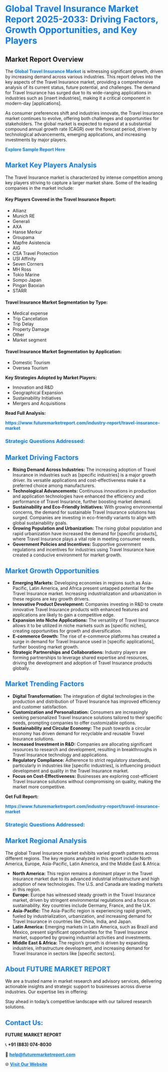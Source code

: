 <h1 style="color: #007BFF;">Global Travel Insurance Market Report 2025-2033: Driving Factors, Growth Opportunities, and Key Players</h1>

<section id="overview">
<h2>Market Report Overview</h2>
<p>The <a href="https://www.futuremarketreport.com/industry-report/travel-insurance-market" style="color: #007BFF; text-decoration: none;"><strong>Global Travel Insurance Market</strong></a> is witnessing significant growth, driven by increasing demand across various industries. This report delves into the key aspects of the Travel Insurance market, providing a comprehensive analysis of its current status, future potential, and challenges. The demand for Travel Insurance has surged due to its wide-ranging applications in industries such as [insert industries], making it a critical component in modern-day [applications].</p>
<p>As consumer preferences shift and industries innovate, the Travel Insurance market continues to evolve, offering both challenges and opportunities for stakeholders. The global market is expected to expand at a substantial compound annual growth rate (CAGR) over the forecast period, driven by technological advancements, emerging applications, and increasing investments by major players.</p>
</section>

<section id="overview">
<p><a href="https://www.futuremarketreport.com/request-sample/reportId=109985" style="color: #007BFF; text-decoration: none;"><strong>Explore Sample Report Here</strong></a></p>
</section>

<section id="key-players">
<h2 style="color: #007BFF;">Market Key Players Analysis</h2>
<p>The Travel Insurance market is characterized by intense competition among key players striving to capture a larger market share. Some of the leading companies in the market include:</p>
<h4>Key Players Covered in the Travel Insurance Report:</h4>
<ul><li>Allianz</li><li>Munich RE</li><li>Generali</li><li>AXA</li><li>Hanse Merkur</li><li>Groupama</li><li>Mapfre Asistencia</li><li>AIG</li><li>CSA Travel Protection</li><li>USI Affinity</li><li>Seven Corners</li><li>MH Ross</li><li>Tokio Marine</li><li>Sompo Japan</li><li>Pingan Baoxian</li><li>STARR</li></ul>
<h4>Travel Insurance Market Segmentation by Type:</h4>
<ul><li>Medical expense</li><li>Trip Cancellation</li><li>Trip Delay</li><li>Property Damage</li><li>Other</li><li>Market segment</li></ul>

<h4>Travel Insurance Market Segmentation by Application:</h4>
<ul><li>Domestic Tourism</li><li>Oversea Tourism</li></ul>
<p><strong>Key Strategies Adopted by Market Players:</strong></p>
<ul>
<li>Innovation and R&D</li>
<li>Geographical Expansion</li>
<li>Sustainability Initiatives</li>
<li>Mergers and Acquisitions</li>
</ul>
</section>

<section>
<p><strong>Read Full Analysis: </strong></p><a href="https://www.futuremarketreport.com/industry-report/travel-insurance-market" style="color: #007BFF; text-decoration: none;"><strong>https://www.futuremarketreport.com/industry-report/travel-insurance-market</strong></a>
<h3 style="color: #007BFF;">Strategic Questions Addressed:</h3>
</section>

<section id="driving-factors">
<h2 style="color: #007BFF;">Market Driving Factors</h2>
<ul>
<li><strong>Rising Demand Across Industries:</strong> The increasing adoption of Travel Insurance in industries such as [specific industries] is a major growth driver. Its versatile applications and cost-effectiveness make it a preferred choice among manufacturers.</li>
<li><strong>Technological Advancements:</strong> Continuous innovations in production and application technologies have enhanced the efficiency and performance of Travel Insurance, further boosting market demand.</li>
<li><strong>Sustainability and Eco-Friendly Initiatives:</strong> With growing environmental concerns, the demand for sustainable Travel Insurance solutions has surged. Companies are investing in eco-friendly variants to align with global sustainability goals.</li>
<li><strong>Growing Population and Urbanization:</strong> The rising global population and rapid urbanization have increased the demand for [specific products], where Travel Insurance plays a vital role in meeting consumer needs.</li>
<li><strong>Government Policies and Incentives:</strong> Supportive government regulations and incentives for industries using Travel Insurance have created a conducive environment for market growth.</li>
</ul>
</section>

<section id="growth-opportunities">
<h2 style="color: #007BFF;">Market Growth Opportunities</h2>
<ul>
<li><strong>Emerging Markets:</strong> Developing economies in regions such as Asia-Pacific, Latin America, and Africa present untapped potential for the Travel Insurance market. Increasing industrialization and urbanization in these regions are key growth drivers.</li>
<li><strong>Innovative Product Development:</strong> Companies investing in R&D to create innovative Travel Insurance products with enhanced features and applications are likely to gain a competitive edge.</li>
<li><strong>Expansion into Niche Applications:</strong> The versatility of Travel Insurance allows it to be utilized in niche markets such as [specific niches], creating opportunities for growth and diversification.</li>
<li><strong>E-commerce Growth:</strong> The rise of e-commerce platforms has created a surge in demand for Travel Insurance used in [specific applications], further boosting market growth.</li>
<li><strong>Strategic Partnerships and Collaborations:</strong> Industry players are forming partnerships to leverage shared expertise and resources, driving the development and adoption of Travel Insurance products globally.</li>
</ul>
</section>

<section id="trending-factors">
<h2 style="color: #007BFF;">Market Trending Factors</h2>
<ul>
<li><strong>Digital Transformation:</strong> The integration of digital technologies in the production and distribution of Travel Insurance has improved efficiency and customer satisfaction.</li>
<li><strong>Customization and Personalization:</strong> Consumers are increasingly seeking personalized Travel Insurance solutions tailored to their specific needs, prompting companies to offer customizable options.</li>
<li><strong>Sustainability and Circular Economy:</strong> The push towards a circular economy has driven demand for recyclable and reusable Travel Insurance solutions.</li>
<li><strong>Increased Investment in R&D:</strong> Companies are allocating significant resources to research and development, resulting in breakthroughs in Travel Insurance technology and applications.</li>
<li><strong>Regulatory Compliance:</strong> Adherence to strict regulatory standards, particularly in industries like [specific industries], is influencing product development and quality in the Travel Insurance market.</li>
<li><strong>Focus on Cost-Effectiveness:</strong> Businesses are exploring cost-efficient Travel Insurance solutions without compromising on quality, making the market more competitive.</li>
</ul>
</section>

<section>
<p><strong>Get Full Report: </strong></p><a href="https://www.futuremarketreport.com/industry-report/travel-insurance-market" style="color: #007BFF; text-decoration: none;"><strong>https://www.futuremarketreport.com/industry-report/travel-insurance-market</strong></a>
<h3 style="color: #007BFF;">Strategic Questions Addressed:</h3>
</section>


<section id="regional-analysis">
<h2 style="color: #007BFF;">Market Regional Analysis</h2>
<p>The global Travel Insurance market exhibits varied growth patterns across different regions. The key regions analyzed in this report include North America, Europe, Asia-Pacific, Latin America, and the Middle East & Africa:</p>
<ul>
<li><strong>North America:</strong> This region remains a dominant player in the Travel Insurance market due to its advanced industrial infrastructure and high adoption of new technologies. The U.S. and Canada are leading markets in this region.</li>
<li><strong>Europe:</strong> Europe has witnessed steady growth in the Travel Insurance market, driven by stringent environmental regulations and a focus on sustainability. Key countries include Germany, France, and the U.K.</li>
<li><strong>Asia-Pacific:</strong> The Asia-Pacific region is experiencing rapid growth, fueled by industrialization, urbanization, and increasing demand for Travel Insurance in countries like China, India, and Japan.</li>
<li><strong>Latin America:</strong> Emerging markets in Latin America, such as Brazil and Mexico, present significant opportunities for the Travel Insurance market, supported by growing industrial activities and investments.</li>
<li><strong>Middle East & Africa:</strong> The region’s growth is driven by expanding industries, infrastructure development, and increasing demand for Travel Insurance in sectors like [specific sectors].</li>
</ul>
</section>

<footer>
<h2 style="color: #007BFF;">About FUTURE MARKET REPORT</h2>
<p>We are a trusted name in market research and advisory services, delivering actionable insights and strategic support to businesses across diverse industries. Our expertise lies in offering:</p>

<p>Stay ahead in today’s competitive landscape with our tailored research solutions.</p>

<h2 style="color: #007BFF;">Contact Us:</h2>
<p><strong>FUTURE MARKET REPORT</strong></p>
<p>📞 <strong>+91 (883) 074-8030</strong></p>
<p>📧 <strong><a href="mailto:help@futuremarketreport.com" style="color: #007BFF;">help@futuremarketreport.com</a></strong></p>
<p>🌐 <strong><a href="https://www.futuremarketreport.com/" style="color: #007BFF;">Visit Our Website</a></strong></p>
</footer>